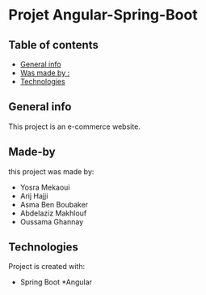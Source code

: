 # Projet Angular-Spring-Boot 
## Table of contents
* [General info](#general-info)
* [Was made by :](#Made-by)
* [Technologies](#technologies)

## General info
This project is an e-commerce website.

## Made-by
this project was made by:
* Yosra Mekaoui
* Arij Hajji
* Asma Ben Boubaker
* Abdelaziz Makhlouf
* Oussama Ghannay 


	
## Technologies
Project is created with:
* Spring Boot
*Angular

	
